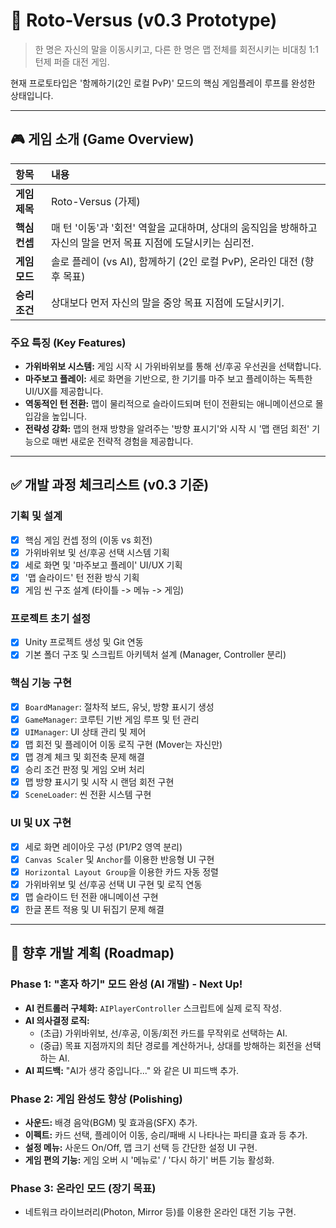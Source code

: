 # 🚀 Roto-Versus (v0.3 Prototype)

> 한 명은 자신의 말을 이동시키고, 다른 한 명은 맵 전체를 회전시키는 비대칭 1:1 턴제 퍼즐 대전 게임.

현재 프로토타입은 '함께하기(2인 로컬 PvP)' 모드의 핵심 게임플레이 루프를 완성한 상태입니다.

---

## 🎮 게임 소개 (Game Overview)

| 항목 | 내용 |
| :--- | :--- |
| **게임 제목** | Roto-Versus (가제) |
| **핵심 컨셉** | 매 턴 '이동'과 '회전' 역할을 교대하며, 상대의 움직임을 방해하고 자신의 말을 먼저 목표 지점에 도달시키는 심리전. |
| **게임 모드** | 솔로 플레이 (vs AI), 함께하기 (2인 로컬 PvP), 온라인 대전 (향후 목표) |
| **승리 조건** | 상대보다 먼저 자신의 말을 중앙 목표 지점에 도달시키기. |

### 주요 특징 (Key Features)
- **가위바위보 시스템:** 게임 시작 시 가위바위보를 통해 선/후공 우선권을 선택합니다.
- **마주보고 플레이:** 세로 화면을 기반으로, 한 기기를 마주 보고 플레이하는 독특한 UI/UX를 제공합니다.
- **역동적인 턴 전환:** 맵이 물리적으로 슬라이드되며 턴이 전환되는 애니메이션으로 몰입감을 높입니다.
- **전략성 강화:** 맵의 현재 방향을 알려주는 '방향 표시기'와 시작 시 '맵 랜덤 회전' 기능으로 매번 새로운 전략적 경험을 제공합니다.

---

## ✅ 개발 과정 체크리스트 (v0.3 기준)

### 기획 및 설계
- [x] 핵심 게임 컨셉 정의 (이동 vs 회전)
- [x] 가위바위보 및 선/후공 선택 시스템 기획
- [x] 세로 화면 및 '마주보고 플레이' UI/UX 기획
- [x] '맵 슬라이드' 턴 전환 방식 기획
- [x] 게임 씬 구조 설계 (타이틀 -> 메뉴 -> 게임)

### 프로젝트 초기 설정
- [x] Unity 프로젝트 생성 및 Git 연동
- [x] 기본 폴더 구조 및 스크립트 아키텍처 설계 (Manager, Controller 분리)

### 핵심 기능 구현
- [x] `BoardManager`: 절차적 보드, 유닛, 방향 표시기 생성
- [x] `GameManager`: 코루틴 기반 게임 루프 및 턴 관리
- [x] `UIManager`: UI 상태 관리 및 제어
- [x] 맵 회전 및 플레이어 이동 로직 구현 (Mover는 자신만)
- [x] 맵 경계 체크 및 회전축 문제 해결
- [x] 승리 조건 판정 및 게임 오버 처리
- [x] 맵 방향 표시기 및 시작 시 랜덤 회전 구현
- [x] `SceneLoader`: 씬 전환 시스템 구현

### UI 및 UX 구현
- [x] 세로 화면 레이아웃 구성 (P1/P2 영역 분리)
- [x] `Canvas Scaler` 및 `Anchor`를 이용한 반응형 UI 구현
- [x] `Horizontal Layout Group`을 이용한 카드 자동 정렬
- [x] 가위바위보 및 선/후공 선택 UI 구현 및 로직 연동
- [x] 맵 슬라이드 턴 전환 애니메이션 구현
- [x] 한글 폰트 적용 및 UI 뒤집기 문제 해결

---

## 🚀 향후 개발 계획 (Roadmap)

### Phase 1: "혼자 하기" 모드 완성 (AI 개발) - **Next Up!**
- **AI 컨트롤러 구체화:** `AIPlayerController` 스크립트에 실제 로직 작성.
- **AI 의사결정 로직:**
  - (초급) 가위바위보, 선/후공, 이동/회전 카드를 무작위로 선택하는 AI.
  - (중급) 목표 지점까지의 최단 경로를 계산하거나, 상대를 방해하는 회전을 선택하는 AI.
- **AI 피드백:** "AI가 생각 중입니다..." 와 같은 UI 피드백 추가.

### Phase 2: 게임 완성도 향상 (Polishing)
- **사운드:** 배경 음악(BGM) 및 효과음(SFX) 추가.
- **이펙트:** 카드 선택, 플레이어 이동, 승리/패배 시 나타나는 파티클 효과 등 추가.
- **설정 메뉴:** 사운드 On/Off, 맵 크기 선택 등 간단한 설정 UI 구현.
- **게임 편의 기능:** 게임 오버 시 '메뉴로' / '다시 하기' 버튼 기능 활성화.

### Phase 3: 온라인 모드 (장기 목표)
- 네트워크 라이브러리(Photon, Mirror 등)를 이용한 온라인 대전 기능 구현.
